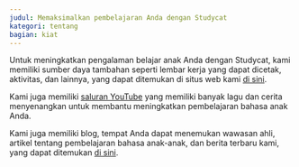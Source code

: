 ```yaml
---
judul: Memaksimalkan pembelajaran Anda dengan Studycat
kategori: tentang
bagian: kiat
---
```

Untuk meningkatkan pengalaman belajar anak Anda dengan Studycat, kami memiliki sumber daya tambahan seperti lembar kerja yang dapat dicetak, aktivitas, dan lainnya, yang dapat ditemukan di situs web kami [di sini](https://Studycat.com/learn/).

Kami juga memiliki [saluran YouTube](https://www.youtube.com/@learnwithStudycat) yang memiliki banyak lagu dan cerita menyenangkan untuk membantu meningkatkan pembelajaran bahasa anak Anda.

Kami juga memiliki blog, tempat Anda dapat menemukan wawasan ahli, artikel tentang pembelajaran bahasa anak-anak, dan berita terbaru kami, yang dapat ditemukan [di sini](https://Studycat.com/blog/).